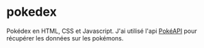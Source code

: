 # pokedex
Pokédex en HTML, CSS et Javascript. J'ai utilisé l'api <a href="https://www.pokeapi.co/">PokéAPI</a> pour récupérer les données sur les pokémons.
